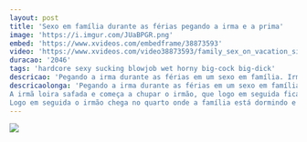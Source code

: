 ```yaml
---
layout: post
title: 'Sexo em família durante as férias pegando a irma e a prima'
image: 'https://i.imgur.com/JUaBPGR.png'
embed: 'https://www.xvideos.com/embedframe/38873593'
video: 'https://www.xvideos.com/video38873593/family_sex_on_vacation_sister_and_brother_hardcore_fuck_i_am_boy_i_need_money_call_me_on_917738900971_'
duracao: '2046'
tags: 'hardcore sexy sucking blowjob wet horny big-cock big-dick'
descricao: 'Pegando a irma durante as férias em um sexo em família. Irmão safado faz sexo com a irmã e a amiga dela enquanto os pais dormem no lado.'
descricaolonga: 'Pegando a irma durante as férias em um sexo em família. Irmão safado faz sexo com a irmã e a amiga dela enquanto os pais dormem na cama ao lado e quase pegam eles no flagra fazendo sexo.<br/>
A irmã loira safada e começa a chupar o irmão, que logo em seguida fica pegando a irma de jeito até a amiga pegar os dois no flagra e entrar na diversão.<br/>
Logo em seguida o irmão chega no quarto onde a família está dormindo e começa a fuder com a irmã e a amiga.'
---
```

<a href="{{ page.url | prepend: site.baseurl | prepend: site.url }}"><img src="{{ page.image }}" /></a>
